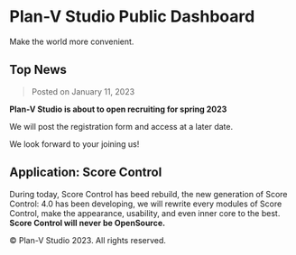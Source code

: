 # Plan-V Studio Public Dashboard

Make the world more convenient.

## Top News

> Posted on January 11, 2023

**Plan-V Studio is about to open recruiting for spring 2023**

We will post the registration form and access at a later date. 

We look forward to your joining us!

## Application: Score Control

During today, Score Control has beed rebuild, the new generation of Score Control: 4.0 has been developing, we will rewrite every modules of Score Control, make the appearance, usability, and even inner core to the best.
**Score Control will never be OpenSource.**

© Plan-V Studio 2023. All rights reserved.
